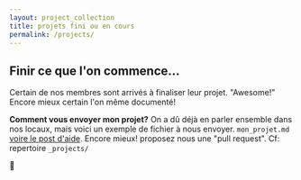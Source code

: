 ```yaml
---
layout: project_collection
title: projets fini ou en cours
permalink: /projects/
---
```


## Finir ce que l'on commence...
Certain de nos membres sont arrivés à finaliser leur projet. "Awesome!"
Encore mieux certain l'on même documenté!

**Comment vous envoyer mon projet?**
On a dû déjà en parler ensemble dans nos locaux, mais voici un exemple de fichier à nous envoyer. `mon_projet.md` [voire le post d'aide](/projects/myproject/). Encore mieux! proposez nous une "pull request". Cf: repertoire `_projects/`

<!-- ```shell
git clone https://github.com/LPFP/LPFP.github.io.git
cd LPFP.github.io/_projects
## créée votre fichier ex ci-dessous "mon_projet"
touch mon_pojet.md
``` -->
 :rocket:

